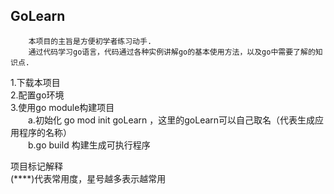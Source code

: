 GoLearn
--------------------------------------------
        本项目的主旨是方便初学者练习动手.
        通过代码学习go语言，代码通过各种实例讲解go的基本使用方法，以及go中需要了解的知识点.
   

1.下载本项目  
2.配置go环境  
3.使用go module构建项目  
    &emsp;&emsp;a.初始化 go mod init goLearn ，这里的goLearn可以自己取名（代表生成应用程序的名称）  
    &emsp;&emsp;b.go build 构建生成可执行程序
    
项目标记解释   
(****)代表常用度，星号越多表示越常用
